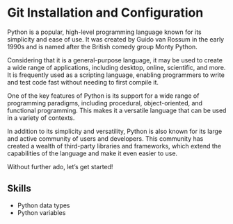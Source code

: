 # Git Installation and Configuration

Python is a popular, high-level programming language known for its simplicity and ease of use. It was created by Guido van Rossum in the early 1990s and is named after the British comedy group Monty Python.

Considering that it is a general-purpose language, it may be used to create a wide range of applications, including desktop, online, scientific, and more. It is frequently used as a scripting language, enabling programmers to write and test code fast without needing to first compile it.

One of the key features of Python is its support for a wide range of programming paradigms, including procedural, object-oriented, and functional programming. This makes it a versatile language that can be used in a variety of contexts.

In addition to its simplicity and versatility, Python is also known for its large and active community of users and developers. This community has created a wealth of third-party libraries and frameworks, which extend the capabilities of the language and make it even easier to use.

Without further ado, let’s get started!

## Skills

- Python data types
- Python variables

